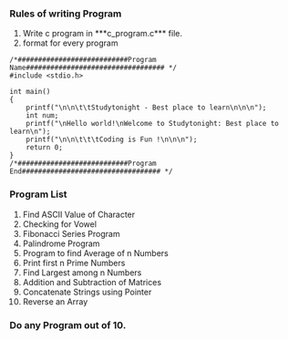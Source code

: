 ### Rules of writing Program
<ol>
<li> Write c program in ***c_program.c*** file.</li>
<li>format for every program</li>

</ol> 

```
/*###########################Program Name################################## */
#include <stdio.h>

int main()
{
    printf("\n\n\t\tStudytonight - Best place to learn\n\n\n");
    int num;
    printf("\nHello world!\nWelcome to Studytonight: Best place to learn\n");
    printf("\n\n\t\t\tCoding is Fun !\n\n\n");
    return 0;
}
/*###########################Program End################################## */
```
### Program List
<ol>
<li>Find ASCII Value of Character</li>
<li>Checking for Vowel </li>
<li> Fibonacci Series Program</li>
<li>Palindrome Program </li>
<li>Program to find Average of n Numbers </li>
<li>Print first n Prime Numbers </li>
<li> Find Largest among n Numbers</li>
<li>Addition and Subtraction of Matrices </li>
<li>Concatenate Strings using Pointer </li>
<li>Reverse an Array </li>
</ol> 

### Do any Program out of 10.
